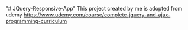 "# JQuery-Responsive-App" 
This project created by me is adopted from udemy
https://www.udemy.com/course/complete-jquery-and-ajax-programming-curriculum